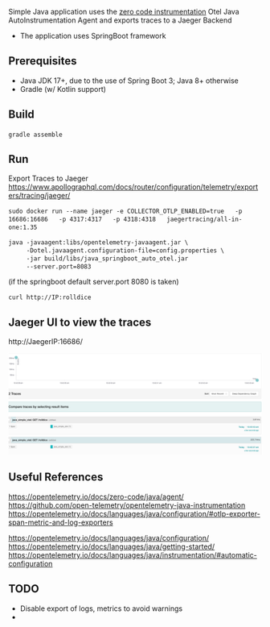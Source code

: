 Simple Java application uses the [zero code instrumentation](https://opentelemetry.io/docs/zero-code/java/agent/) Otel Java AutoInstrumentation Agent and exports traces to a Jaeger Backend
- The application uses SpringBoot framework

## Prerequisites

- Java JDK 17+, due to the use of Spring Boot 3; Java 8+ otherwise
- Gradle (w/ Kotlin support)

## Build 
`gradle assemble`

## Run

Export Traces to Jaeger 
https://www.apollographql.com/docs/router/configuration/telemetry/exporters/tracing/jaeger/

```
sudo docker run --name jaeger -e COLLECTOR_OTLP_ENABLED=true   -p 16686:16686   -p 4317:4317   -p 4318:4318   jaegertracing/all-in-one:1.35
```

```
java -javaagent:libs/opentelemetry-javaagent.jar \
     -Dotel.javaagent.configuration-file=config.properties \
     -jar build/libs/java_springboot_auto_otel.jar
     --server.port=8083
```
(if the springboot default server.port 8080 is taken)

```
curl http://IP:rolldice
```

## Jaeger UI to view the traces

http://JaegerIP:16686/

![Alt text](images/java_agent_auto_instrumentation.png?raw=true "Optional Title")

## Useful References

https://opentelemetry.io/docs/zero-code/java/agent/
https://github.com/open-telemetry/opentelemetry-java-instrumentation
https://opentelemetry.io/docs/languages/java/configuration/#otlp-exporter-span-metric-and-log-exporters

https://opentelemetry.io/docs/languages/java/configuration/
https://opentelemetry.io/docs/languages/java/getting-started/
https://opentelemetry.io/docs/languages/java/instrumentation/#automatic-configuration

## TODO
- Disable export of logs, metrics to avoid warnings
- 

